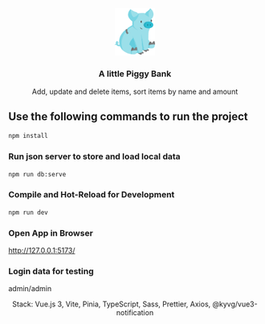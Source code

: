 <p align="center">
  <img src="https://github.com/KathrinBartels/swear-jar-challenge/blob/main/src/assets/images/logo.svg" width="80" />
</p>

<h3 align="center"> A little Piggy Bank</h3>
<p align="center">
  Add, update and delete items, sort items by name and amount
</p>

## Use the following commands to run the project

```sh
npm install
```
### Run json server to store and load local data

```sh
npm run db:serve
```

### Compile and Hot-Reload for Development

```sh
npm run dev
```

### Open App in Browser

http://127.0.0.1:5173/

### Login data for testing

admin/admin

<p align="center">
  Stack: Vue.js 3, Vite, Pinia, TypeScript, Sass, Prettier, Axios, @kyvg/vue3-notification
</p>
